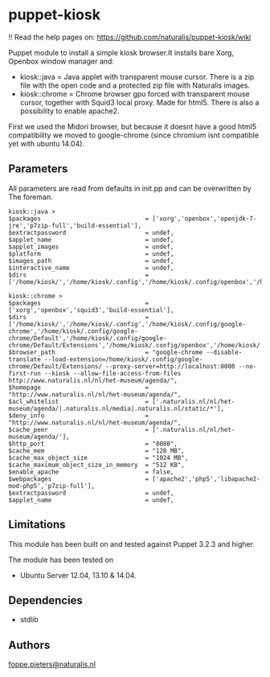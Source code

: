 puppet-kiosk
===================

 !! Read the help pages on: https://github.com/naturalis/puppet-kiosk/wiki

Puppet module to install a simple kiosk browser.It installs bare Xorg, Openbox window manager and:

* kiosk::java =
Java applet with transparent mouse cursor. There is a zip file with the open code and a protected zip file with Naturalis images.
* kiosk::chrome =
Chrome browser gpu forced with transparent mouse cursor, together with Squid3 local proxy. Made for html5. There is also a possibility to enable apache2.

First we used the Midori browser, but because it doesnt have a good html5 compatibility we moved to google-chrome (since chromium isnt compatible yet with ubuntu 14.04).

Parameters
-------------
All parameters are read from defaults in init.pp and can be overwritten by The foreman.

```
kiosk::java >
$packages                             = ['xorg','openbox','openjdk-7-jre','p7zip-full','build-essential'],
$extractpassword                      = undef,
$applet_name                          = undef,
$applet_images                        = undef,
$platform                             = undef,
$images_path                          = undef,
$interactive_name                     = undef,
$dirs                                 = ['/home/kiosk/','/home/kiosk/.config','/home/kiosk/.config/openbox','/home/kiosk/.icons/','/home/kiosk/.icons/default/','/home/kiosk/.icons/default/cursors'],

kiosk::chrome >
$packages                             = ['xorg','openbox','squid3','build-essential'],
$dirs                                 = ['/home/kiosk/','/home/kiosk/.config','/home/kiosk/.config/google-chrome','/home/kiosk/.config/google-chrome/Default','/home/kiosk/.config/google-chrome/Default/Extensions','/home/kiosk/.config/openbox','/home/kiosk/.icons/','/home/kiosk/.icons/default/','/home/kiosk/.icons/default/cursors'],
$browser_path                         = "google-chrome --disable-translate --load-extension=/home/kiosk/.config/google-chrome/Default/Extensions/ --proxy-server=http://localhost:8080 --no-first-run --kiosk --allow-file-access-from-files http://www.naturalis.nl/nl/het-museum/agenda/",
$homepage                             = "http://www.naturalis.nl/nl/het-museum/agenda/",
$acl_whitelist                        = ['.naturalis.nl/nl/het-museum/agenda/|.naturalis.nl/media|.naturalis.nl/static/*'],
$deny_info                            = "http://www.naturalis.nl/nl/het-museum/agenda/",
$cache_peer                           = ['.naturalis.nl/nl/het-museum/agenda/'],
$http_port                            = "8080",
$cache_mem                            = "128 MB",
$cache_max_object_size                = "1024 MB",
$cache_maximum_object_size_in_memory  = "512 KB",
$enable_apache                        = false,
$webpackages                          = ['apache2','php5','libapache2-mod-php5','p7zip-full'],
$extractpassword                      = undef,
$applet_name                          = undef,
```
Limitations
-------------
This module has been built on and tested against Puppet 3.2.3 and higher.

The module has been tested on
- Ubuntu Server 12.04, 13.10 & 14.04.

Dependencies
-------------
- stdlib

Authors
-------------
<foppe.pieters@naturalis.nl>
